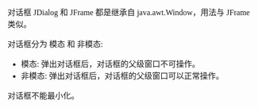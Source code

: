<font face="SimSun" size=3>

对话框 JDialog 和 JFrame 都是继承自 java.awt.Window，用法与 JFrame 类似。

对话框分为 模态 和 非模态:

- 模态: 弹出对话框后，对话框的父级窗口不可操作。
- 非模态: 弹出对话框后，对话框的父级窗口可以正常操作。

对话框不能最小化。


</font>